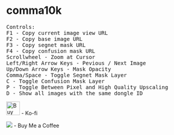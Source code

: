 # comma10k

<pre>
Controls:
F1 - Copy current image view URL
F2 - Copy base image URL
F3 - Copy segnet mask URL
F4 - Copy confusion mask URL
Scrollwheel - Zoom at Cursor
Left/Right Arrow Keys - Pevious / Next Image
Up/Down Arrow Keys - Mask Opacity
Comma/Space - Toggle Segnet Mask Layer
C - Toggle Confusion Mask Layer
P - Toggle Between Pixel and High Quality Upscaling
D - Show all images with the same dongle ID
</pre>

<a href='https://ko-fi.com/M4M55991G' target='_blank'><img height='36' style='border:0px;height:36px;' src='https://cdn.ko-fi.com/cdn/kofi1.png?v=2' border='0' alt='Buy Me a Coffee at ko-fi.com' /></a> - Ko-fi

<a href="https://www.buymeacoffee.com/spektor56"><img src="https://img.buymeacoffee.com/button-api/?text=Buy me a coffee&emoji=&slug=spektor56&button_colour=5F7FFF&font_colour=ffffff&font_family=Cookie&outline_colour=000000&coffee_colour=FFDD00"></a> - Buy Me a Coffee
